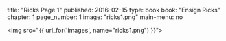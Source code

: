 title: "Ricks Page 1"
published: 2016-02-15
type: book
book: "Ensign Ricks"
chapter: 1
page_number: 1
image: "ricks1.png"
main-menu: no

<img src="{{ url_for('images', name="ricks1.png") }}">
